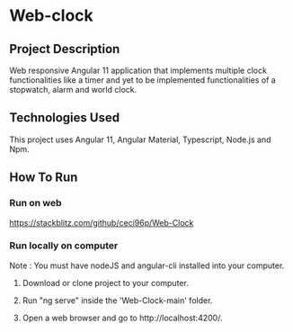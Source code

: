 # Web-clock

## Project Description

Web responsive Angular 11 application that implements multiple clock functionalities like a timer and yet to be implemented functionalities of a stopwatch, alarm and world clock.

## Technologies Used

This project uses Angular 11, Angular Material, Typescript, Node.js and Npm.

## How To Run 

### Run on web

https://stackblitz.com/github/ceci96p/Web-Clock

### Run locally on computer

Note : You must have nodeJS and angular-cli installed into your computer.

1. Download or clone project to your computer.

2. Run "ng serve" inside the 'Web-Clock-main' folder.

3. Open a web browser and go to http://localhost:4200/.
